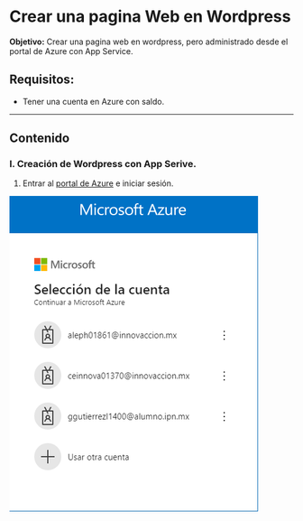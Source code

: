# Crear una pagina Web en Wordpress
**Objetivo:** Crear una pagina web en wordpress, pero administrado desde el portal de Azure con App Service.

## Requisitos:
- Tener una cuenta en Azure con saldo.

---------------------------

## Contenido

### I. Creación de Wordpress con App Serive.

1. Entrar al [portal de Azure](https://portal.azure.com/) e iniciar sesión.

![](imagenes\1_crear_pagina_web\inicio_sesion.png)
